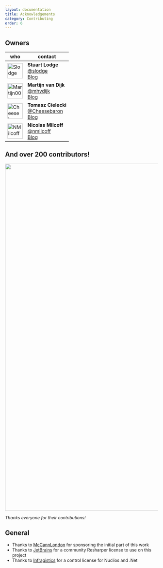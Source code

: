 ```yaml
---
layout: documentation
title: Acknowledgements
category: Contributing
order: 6
---
```


## Owners

who                                                    | contact
------------------------------------------------------ | -------
<a href="https://github.com/Slodge"><img src="https://avatars0.githubusercontent.com/u/533662?v=3&s=460" width="50px" alt="Slodge" > | **Stuart Lodge**<br>[@slodge](https://twitter.com/slodge)<br>[Blog](http://slodge.blogspot.com/)
<a href="https://github.com/Martijn00"><img src="https://avatars3.githubusercontent.com/u/6221156?v=3&s=460" width="50px" alt="Martijn00" > | **Martijn van Dijk**<br>[@mhvdijk](https://twitter.com/mhvdijk)<br>[Blog](https://medium.com/@martijn00)
<a href="https://github.com/Cheesebaron"><img src="https://avatars2.githubusercontent.com/u/249719?v=3&s=460" width="50px" alt="Cheesebaron" > | **Tomasz Cielecki**<br>[@Cheesebaron](https://twitter.com/Cheesebaron)<br>[Blog](http://blog.ostebaronen.dk/)
<a href="https://github.com/nmilcoff"><img src="https://avatars0.githubusercontent.com/u/12127846?s=460" width="50px" alt="NMilcoff" > | **Nicolas Milcoff**<br>[@nmilcoff](https://twitter.com/nmilcoff)<br>[Blog](http://nmilcoff.com/)

## And over 200 contributors!

<a href="https://github.com/MvvmCross/MvvmCross/graphs/contributors" target="_blank">
  <img width="1140" src="https://opencollective.com/mvvmcross/contributors.png?avatarHeight=36&amp;button=false&amp;width=1140&amp;margin=4"> 
</a>

*Thanks everyone for their contributions!*

## General

* Thanks to [McCannLondon](http://blogs.mccannlondon.co.uk/) for sponsoring the initial part of this work
* Thanks to [JetBrains](http://jetbrains.com) for a community Resharper license to use on this project
* Thanks to [Infragistics](http://www.infragistics.com/) for a control license for Nuclios and .Net

